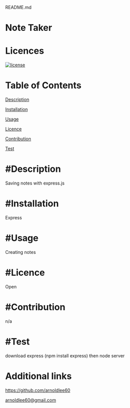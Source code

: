 README.md
  
Note Taker  
================
Licences
================
[![license](https://img.shields.io/badge/license-Open-blue)](https://shields.io)

Table of Contents
================
[Description](desc)

[Installation](installation)

[Usage](usage)

[Licence](#licence)

[Contribution](#contribution)

[Test](#test)

#Description
================
Saving notes with express.js


#Installation
================
Express


#Usage
================
Creating notes


#Licence
================
Open


#Contribution
================
n/a


#Test
================
download express (npm install express) then node server


Additional links
================
https://github.com/arnoldlee60

arnoldlee60@gmail.com
